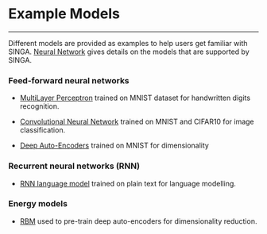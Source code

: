 # Example Models

---

Different models are provided as examples to help users get familiar with SINGA.
[Neural Network](neural-net.html) gives details on the models that are
supported by SINGA.


### Feed-forward neural networks

  * [MultiLayer Perceptron](mlp.html) trained on MNIST dataset for handwritten
  digits recognition.

  * [Convolutional Neural Network](cnn.html) trained on MNIST and CIFAR10 for
  image classification.

  * [Deep Auto-Encoders](rbm.html) trained on MNIST for dimensionality


### Recurrent neural networks (RNN)

 * [RNN language model](rnn.html) trained on plain text for language modelling.

### Energy models

 * [RBM](rbm.html) used to pre-train deep auto-encoders for dimensionality
 reduction.


